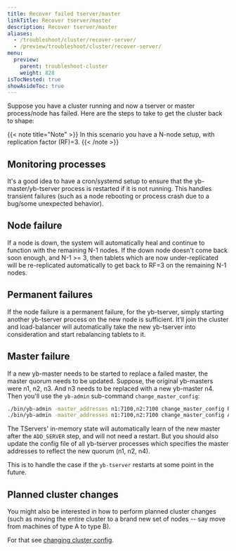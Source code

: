 ```yaml
---
title: Recover failed tserver/master
linkTitle: Recover tserver/master
description: Recover tserver/master
aliases:
  - /troubleshoot/cluster/recover-server/
  - /preview/troubleshoot/cluster/recover-server/
menu:
  preview:
    parent: troubleshoot-cluster
    weight: 828
isTocNested: true
showAsideToc: true
---
```


Suppose you have a cluster running and now a tserver or master process/node has failed.
Here are the steps to take to get the cluster back to shape:

{{< note title="Note" >}}
In this scenario you have a N-node setup, with replication factor (RF)=3.
{{< /note >}}

## Monitoring processes

It's a good idea to have a cron/systemd setup to ensure that the yb-master/yb-tserver process is restarted if it is not running.
This handles transient failures (such as a node rebooting or process crash due to a bug/some unexpected behavior).

## Node failure

If a node is down, the system will automatically heal and continue to function with the remaining N-1 nodes.
If the down node doesn't come back soon enough, and N-1 >= 3,
then tablets which are now under-replicated will be re-replicated automatically to get back to RF=3 on the remaining N-1 nodes.

## Permanent failures

If the node failure is a permanent failure, for the yb-tserver, simply starting another yb-tserver process on the new node is sufficient.
It’ll join the cluster and load-balancer will automatically take the new yb-tserver into consideration and start rebalancing tablets to it.

## Master failure

If a new yb-master needs to be started to replace a failed master, the master quorum needs to be updated.
Suppose, the original yb-masters were n1, n2, n3. And n3 needs to be replaced with a new yb-master n4. Then you'll use the `yb-admin` sub-command `change_master_config`:

```sh
./bin/yb-admin -master_addresses n1:7100,n2:7100 change_master_config REMOVE_SERVER n3 7100
./bin/yb-admin -master_addresses n1:7100,n2:7100 change_master_config ADD_SERVER n4 7100
```

The TServers' in-memory state will automatically learn of the new master after the `ADD_SERVER` step, and will not need a restart.
But you should also update the config file of all yb-tserver processes which specifies the master addresses to reflect the new quorum (n1, n2, n4).

This is to handle the case if the `yb-tserver` restarts at some point in the future.

## Planned cluster changes

You might also be interested in how to perform planned cluster changes (such as moving the entire cluster to a brand new set of nodes -- say move from machines of type A to type B).

For that see [changing cluster config](../../../manage/change-cluster-config/).
